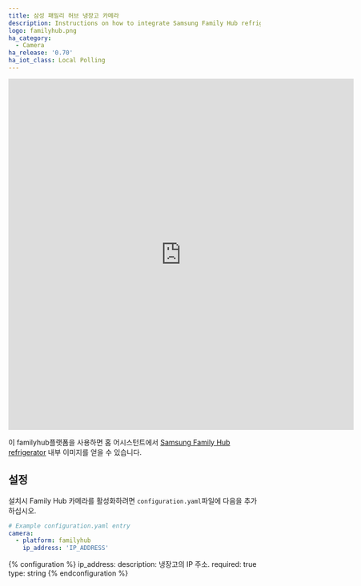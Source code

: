 ```yaml
---
title: 삼성 패밀리 허브 냉장고 카메라
description: Instructions on how to integrate Samsung Family Hub refrigerator cameras within Home Assistant.
logo: familyhub.png
ha_category:
  - Camera
ha_release: '0.70'
ha_iot_class: Local Polling
---
```


<iframe width="690" height="703" src="https://www.youtube.com/embed/XDfXm-YrZ8k" frameborder="0" allow="accelerometer; autoplay; encrypted-media; gyroscope; picture-in-picture" allowfullscreen></iframe>

이 familyhub플랫폼을 사용하면 홈 어시스턴트에서 [Samsung Family Hub refrigerator](https://www.samsung.com/us/explore/family-hub-refrigerator/connected-hub/) 내부 이미지를 얻을 수 있습니다.

## 설정 

설치시 Family Hub 카메라를 활성화하려면 `configuration.yaml`파일에 다음을 추가 하십시오.

```yaml
# Example configuration.yaml entry
camera:
  - platform: familyhub
    ip_address: 'IP_ADDRESS'
```

{% configuration %}
ip_address:
  description: 냉장고의 IP 주소.
  required: true
  type: string
{% endconfiguration %}
